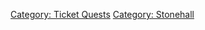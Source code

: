 [Category: Ticket Quests](Category:_Ticket_Quests "wikilink") [Category:
Stonehall](Category:_Stonehall "wikilink")

